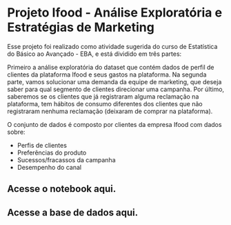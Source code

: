 # Projeto Ifood - Análise Exploratória e Estratégias de Marketing

Esse projeto foi realizado como atividade sugerida do curso de Estatística do Básico ao Avançado - EBA, e está dividido em três partes:

Primeiro a análise exploratória do dataset que contém dados de perfil de clientes da plataforma Ifood e seus gastos na plataforma. Na segunda parte, vamos solucionar uma demanda da equipe de marketing, que deseja saber para qual segmento de clientes direcionar uma campanha. Por último, saberemos se os clientes que já registraram alguma reclamação na plataforma, tem hábitos de consumo diferentes dos clientes que não registraram nenhuma reclamação (deixaram de comprar na plataforma).

O conjunto de dados é composto por clientes da empresa Ifood com dados sobre:

- Perfis de clientes
- Preferências do produto
- Sucessos/fracassos da campanha
-  Desempenho do canal

## Acesse o notebook aqui.
## Acesse a base de dados aqui.
